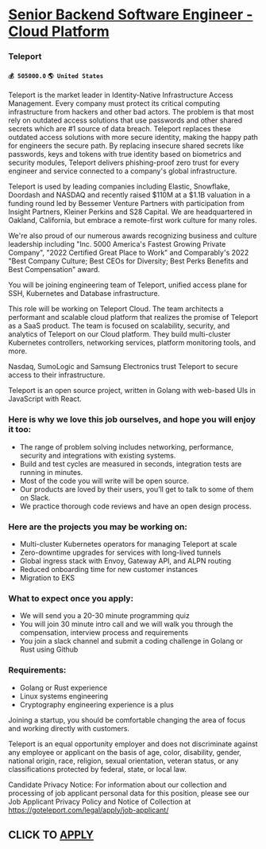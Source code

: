 # [Senior Backend Software Engineer - Cloud Platform](https://www.remotewlb.com/apply/senior-backend-software-engineer-cloud-platform-63000)  
### Teleport  
#### `💰 505000.0` `🌎 United States`  

Teleport is the market leader in Identity-Native Infrastructure Access Management. Every company must protect its critical computing infrastructure from hackers and other bad actors. The problem is that most rely on outdated access solutions that use passwords and other shared secrets which are #1 source of data breach. Teleport replaces these outdated access solutions with more secure identity, making the happy path for engineers the secure path. By replacing insecure shared secrets like passwords, keys and tokens with true identity based on biometrics and security modules, Teleport delivers phishing-proof zero trust for every engineer and service connected to a company's global infrastructure.

Teleport is used by leading companies including Elastic, Snowflake, Doordash and NASDAQ and recently raised $110M at a $1.1B valuation in a funding round led by Bessemer Venture Partners with participation from Insight Partners, Kleiner Perkins and S28 Capital. We are headquartered in Oakland, California, but embrace a remote-first work culture for many roles.

We're also proud of our numerous awards recognizing business and culture leadership including "Inc. 5000 America's Fastest Growing Private Company", "2022 Certified Great Place to Work" and Comparably's 2022 "Best Company Culture; Best CEOs for Diversity; Best Perks Benefits and Best Compensation" award.

You will be joining engineering team of Teleport, unified access plane for SSH, Kubernetes and Database infrastructure.

This role will be working on Teleport Cloud. The team architects a performant and scalable cloud platform that realizes the promise of Teleport as a SaaS product. The team is focused on scalability, security, and analytics of Teleport on our Cloud platform. They build multi-cluster Kubernetes controllers, networking services, platform monitoring tools, and more.

Nasdaq, SumoLogic and Samsung Electronics trust Teleport to secure access to their infrastructure.

Teleport is an open source project, written in Golang with web-based UIs in JavaScript with React.

### Here is why we love this job ourselves, and hope you will enjoy it too:

  * The range of problem solving includes networking, performance, security and integrations with existing systems.
  * Build and test cycles are measured in seconds, integration tests are running in minutes.
  * Most of the code you will write will be open source.
  * Our products are loved by their users, you’ll get to talk to some of them on Slack.
  * We practice thorough code reviews and have an open design process. 

### Here are the projects you may be working on:

  * Multi-cluster Kubernetes operators for managing Teleport at scale
  * Zero-downtime upgrades for services with long-lived tunnels
  * Global ingress stack with Envoy, Gateway API, and ALPN routing
  * Reduced onboarding time for new customer instances
  * Migration to EKS

### What to expect once you apply:

  * We will send you a 20-30 minute programming quiz
  * You will join 30 minute intro call and we will walk you through the compensation, interview process and requirements
  * You join a slack channel and submit a coding challenge in Golang or Rust using Github

### Requirements:

  * Golang or Rust experience
  * Linux systems engineering
  * Cryptography engineering experience is a plus

Joining a startup, you should be comfortable changing the area of focus and working directly with customers.

Teleport is an equal opportunity employer and does not discriminate against any employee or applicant on the basis of age, color, disability, gender, national origin, race, religion, sexual orientation, veteran status, or any classifications protected by federal, state, or local law.

Candidate Privacy Notice: For information about our collection and processing of job applicant personal data for this position, please see our Job Applicant Privacy Policy and Notice of Collection at https://goteleport.com/legal/apply/job-applicant/

  
## CLICK TO [APPLY](https://www.remotewlb.com/apply/senior-backend-software-engineer-cloud-platform-63000)

